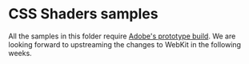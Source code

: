 CSS Shaders samples
======

All the samples in this folder require [Adobe's prototype build](https://github.com/adobe/webkit/tree/may2012-f2f-prototype). We are looking forward to upstreaming the changes to WebKit in the following weeks.